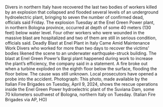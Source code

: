 Divers in northern Italy have recovered the last two bodies of workers killed by an explosion that collapsed and flooded several levels of an underground hydroelectric plant, bringing to seven the number of confirmed dead, officials said Friday.
The explosion Tuesday at the Enel Green Power plant, in northern Bologna province, occurred at depth of some 40 meters (130 feet) below water level.
Four other workers who were wounded in the massive blast are hospitalized and two of them are still in serious condition, officials said.
Deadly Blast at Enel Plant in Italy Came Amid Maintenance Work
Divers who worked for more than two days to recover the victims’ bodies likened the scene to an underwater earthquake-struck building.
The blast at Enel Green Power’s Bargi plant happened during work to increase the plant’s efficiency, the company said in a statement. A fire broke out when a turbine exploded on the eighth floor below the surface, flooding the floor below. The cause was still unknown.
Local prosecutors have opened a probe into the accident.
Photograph: This photo, made available by the Italian Fire Brigades on Tuesday, April 9, 2024, shows the rescue operations inside the Enel Green Power hydroelectric plant of the Suviana Dam, some 70 kilometers southwest of Bologna, northern Italy on Tuesday. (Italian Fire Brigades via AP, HO)